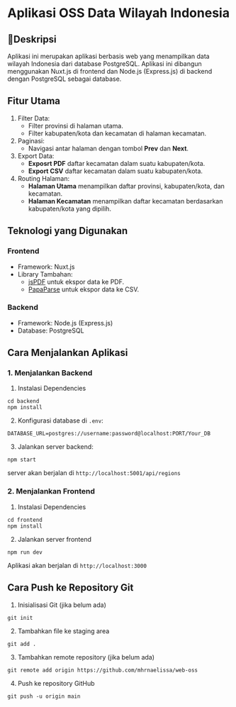 # Aplikasi OSS Data Wilayah Indonesia

## 📌Deskripsi
Aplikasi ini merupakan aplikasi berbasis web yang menampilkan data wilayah Indonesia dari database PostgreSQL. Aplikasi ini dibangun menggunakan Nuxt.js di frontend dan Node.js (Express.js) di backend dengan PostgreSQL sebagai database.

## Fitur Utama
1. Filter Data:
   - Filter provinsi di halaman utama.
   - Filter kabupaten/kota dan kecamatan di halaman kecamatan.
2. Paginasi:
   - Navigasi antar halaman dengan tombol **Prev** dan **Next**.
3. Export Data:
   - **Exposrt PDF** daftar kecamatan dalam suatu kabupaten/kota.
   - **Export CSV** daftar kecamatan dalam suatu kabupaten/kota.
4. Routing Halaman:
   - **Halaman Utama** menampilkan daftar provinsi, kabupaten/kota, dan kecamatan.
   - **Halaman Kecamatan** menampilkan daftar kecamatan berdasarkan kabupaten/kota yang dipilih.

## Teknologi yang Digunakan
### Frontend
- Framework: Nuxt.js
- Library Tambahan:
  - [jsPDF](https://www.npmjs.com/package/jspdf) untuk ekspor data ke PDF.
  - [PapaParse](https://www.papaparse.com/) untuk ekspor data ke CSV.
### Backend
- Framework: Node.js (Express.js)
- Database: PostgreSQL

## Cara Menjalankan Aplikasi
### 1. Menjalankan Backend
1. Instalasi Dependencies
```
cd backend
npm install
```
2. Konfigurasi database di `.env`:
```
DATABASE_URL=postgres://username:password@localhost:PORT/Your_DB
```
3. Jalankan server backend:
```
npm start
```
server akan berjalan di `http://localhost:5001/api/regions`

### 2. Menjalankan Frontend
1. Instalasi Dependencies
```
cd frontend
npm install
```
2. Jalankan server frontend
```
npm run dev
```
Aplikasi akan berjalan di `http://localhost:3000`

## Cara Push ke Repository Git
1. Inisialisasi Git (jika belum ada)
```
git init
```
2. Tambahkan file ke staging area
```
git add .
```
3. Tambahkan remote repository (jika belum ada)
```
git remote add origin https://github.com/mhrnaelissa/web-oss
```
4. Push ke repository GitHub
```
git push -u origin main
```



